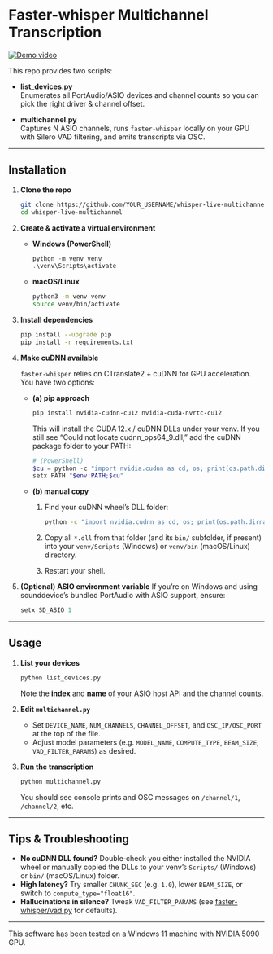 # Faster-whisper Multichannel Transcription

[![Demo video](https://img.youtube.com/vi/MyQMvJgQYA4/0.jpg)](https://www.youtube.com/watch?v=MyQMvJgQYA4)

This repo provides two scripts:

- **list_devices.py**  
  Enumerates all PortAudio/ASIO devices and channel counts so you can pick the right driver & channel offset.

- **multichannel.py**  
  Captures N ASIO channels, runs `faster-whisper` locally on your GPU with Silero VAD filtering, and emits transcripts via OSC.

---

## Installation

1. **Clone the repo**  
   ```bash
   git clone https://github.com/YOUR_USERNAME/whisper-live-multichannel.git
   cd whisper-live-multichannel


2. **Create & activate a virtual environment**

   * **Windows (PowerShell)**

     ```powershell
     python -m venv venv
     .\venv\Scripts\activate
     ```
   * **macOS/Linux**

     ```bash
     python3 -m venv venv
     source venv/bin/activate
     ```

3. **Install dependencies**

   ```bash
   pip install --upgrade pip
   pip install -r requirements.txt
   ```

4. **Make cuDNN available**

   `faster-whisper` relies on CTranslate2 + cuDNN for GPU acceleration. You have two options:

   * **(a) pip approach**

     ```bash
     pip install nvidia-cudnn-cu12 nvidia-cuda-nvrtc-cu12
     ```

     This will install the CUDA 12.x / cuDNN DLLs under your venv. If you still see “Could not locate cudnn\_ops64\_9.dll,” add the cuDNN package folder to your PATH:

     ```powershell
     # (PowerShell)
     $cu = python -c "import nvidia.cudnn as cd, os; print(os.path.dirname(cd.__file__))"
     setx PATH "$env:PATH;$cu"
     ```

   * **(b) manual copy**

     1. Find your cuDNN wheel’s DLL folder:

        ```bash
        python -c "import nvidia.cudnn as cd, os; print(os.path.dirname(cd.__file__))"
        ```
     2. Copy all `*.dll` from that folder (and its `bin/` subfolder, if present) into your `venv/Scripts` (Windows) or `venv/bin` (macOS/Linux) directory.
     3. Restart your shell.

5. **(Optional) ASIO environment variable**
   If you’re on Windows and using sounddevice’s bundled PortAudio with ASIO support, ensure:

   ```powershell
   setx SD_ASIO 1
   ```

---

## Usage

1. **List your devices**

   ```bash
   python list_devices.py
   ```

   Note the **index** and **name** of your ASIO host API and the channel counts.

2. **Edit `multichannel.py`**

   * Set `DEVICE_NAME`, `NUM_CHANNELS`, `CHANNEL_OFFSET`, and `OSC_IP/OSC_PORT` at the top of the file.
   * Adjust model parameters (e.g. `MODEL_NAME`, `COMPUTE_TYPE`, `BEAM_SIZE`, `VAD_FILTER_PARAMS`) as desired.

3. **Run the transcription**

   ```bash
   python multichannel.py
   ```

   You should see console prints and OSC messages on `/channel/1`, `/channel/2`, etc.

---

## Tips & Troubleshooting

* **No cuDNN DLL found?**
  Double‑check you either installed the NVIDIA wheel or manually copied the DLLs to your venv’s `Scripts/` (Windows) or `bin/` (macOS/Linux) folder.
* **High latency?**
  Try smaller `CHUNK_SEC` (e.g. `1.0`), lower `BEAM_SIZE`, or switch to `compute_type="float16"`.
* **Hallucinations in silence?**
  Tweak `VAD_FILTER_PARAMS` (see [faster-whisper/vad.py](https://github.com/SYSTRAN/faster-whisper/blob/master/faster_whisper/vad.py) for defaults).

---

This software has been tested on a Windows 11 machine with NVIDIA 5090 GPU.

